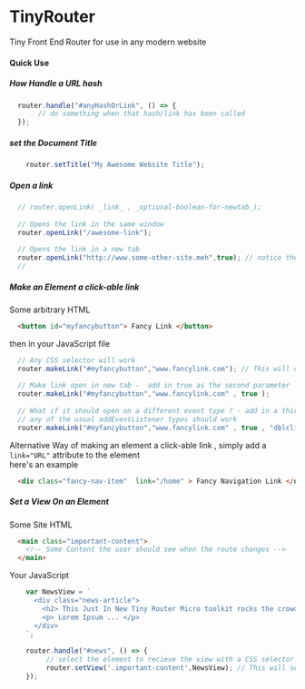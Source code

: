 # TinyRouter
Tiny Front End Router for use in any modern website


#### Quick Use

##### How Handle a URL hash   

  ``` javascript
    router.handle("#anyHashOrLink", () => {   
         // do something when that hash/link has been called   
    });   
  ```    
  
##### set the Document Title 

``` javascript
    router.setTitle("My Awesome Website Title");
```

##### Open a link 

``` javascript   
  // router.openLink( _link_ , _optional-boolean-for-newtab_);
  
  // Opens the link in the same window
  router.openLink("/awesome-link");
 
  // Opens the link in a new tab
  router.openLink("http://www.some-other-site.meh",true); // notice the second parameter is just true, this opens the link in a new tab 
  // 
```
##### Make an Element a click-able link

Some arbitrary HTML
``` html
  <button id="myfancybutton"> Fancy Link </button>
```
then in your JavaScript file 
``` javascript   
  // Any CSS selector will work 
  router.makeLink("#myfancybutton","www.fancylink.com"); // This will change the window location on click of the element
  
  // Make link open in new tab -  add in true as the second parameter 
  router.makeLink("#myfancybutton","www.fancylink.com" , true );
  
  // What if it should open on a different event type ? - add in a third parameter with the desired event type
  // any of the usual addEventListener types should work
  router.makeLink("#myfancybutton","www.fancylink.com" , true , "dblclick");

```

Alternative Way of making an element a click-able link , simply add a ` link="URL" ` attribute to the element   
here's an example   
   
``` html
  <div class="fancy-nav-item"  link="/home" > Fancy Navigation Link </div>
```


##### Set a View On an Element
Some Site HTML
``` html
  <main class="important-content">
    <!-- Some Content the user should see when the route changes -->
  </main>
```
 Your JavaScript  
``` javascript   
    var NewsView = `
      <div class="news-article">
        <h2> This Just In New Tiny Router Micro toolkit rocks the crowd </h2>
        <p> Lorem Ipsum ... </p>
      </div>
    `;
    
    router.handle("#news", () => {   
         // select the element to recieve the view with a CSS selector
         router.setView('.important-content',NewsView); // This will set the contents of the element to the NewsView variable
    }); 
  
```
